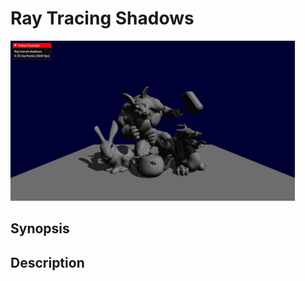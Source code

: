 # Ray Tracing Shadows

<img src="../../screenshots/raytracingshadows.jpg" height="256px">

## Synopsis


## Description
